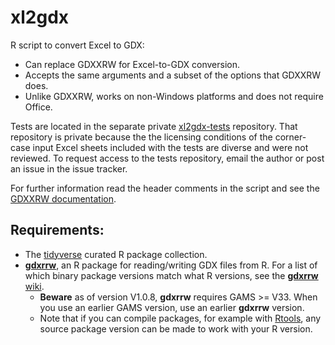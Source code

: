 # xl2gdx

R script to convert Excel to GDX:
- Can replace GDXXRW for Excel-to-GDX conversion.
- Accepts the same arguments and a subset of the options that GDXXRW does.
- Unlike GDXXRW, works on non-Windows platforms and does not require Office.

Tests are located in the separate private [xl2gdx-tests](https://github.com/iiasa/xl2gdx-tests)
repository. That repository is private because the the licensing conditions of the
corner-case input Excel sheets included with the tests are diverse and were not reviewed.
To request access to the tests repository, email the author or post an issue
in the issue tracker.

For further information read the header comments in the script and see
the [GDXXRW documentation](https://www.gams.com/latest/docs/T_GDXXRW.html).

## Requirements:

- The [tidyverse](https://www.tidyverse.org/) curated R package collection.
- [**gdxrrw**](https://github.com/GAMS-dev/gdxrrw), an R package for
  reading/writing GDX files from R. For a list of which binary package versions
  match what R versions, see the [**gdxrrw** wiki](https://github.com/GAMS-dev/gdxrrw/wiki).
  * **Beware** as of version V1.0.8, **gdxrrw** requires GAMS >= V33.
    When you use an earlier GAMS version, use an earlier **gdxrrw** version.
  * Note that if you can compile packages, for example with [Rtools](https://cran.r-project.org/bin/windows/Rtools/),
    any source package version can be made to work with your R version. 
